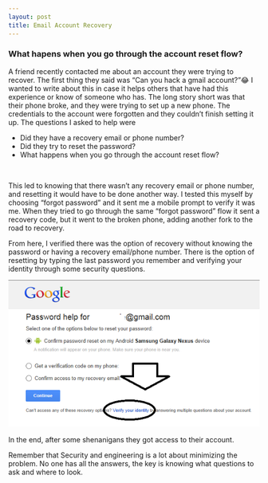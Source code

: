 ```yaml
---
layout: post
title: Email Account Recovery
---
```


### What hapens when you go through the account reset flow? 

A friend recently contacted me about an account they were trying to recover. The first thing they said was “Can you hack a gmail account?”😂  I wanted to write about this in case it helps others that have had this experience or know of someone who has. 
The long story short was that their phone broke, and they were trying to set up a new phone. The credentials to the account were forgotten and they couldn’t finish setting it up. The questions I asked to help were 


* Did they have a recovery email or phone number? 
* Did they try to reset the password? 
* What happens when you go through the account reset flow? 
<br>

This led to knowing that there wasn’t any recovery email or phone number, and resetting it would have to be done another way. I tested this myself by choosing “forgot password” and it sent me a mobile prompt to verify it was me. When they tried to go through the same “forgot password” flow it sent a recovery code, but it went to the broken phone, adding another fork to the road to recovery.

From here, I verified there was the option of recovery without knowing the password or having a recovery email/phone number. There is the option of resetting by typing the last password you remember and verifying your identity through some security questions. 



![Google Account Recovery](/images/google_recovery.png)

In the end, after some shenanigans they got access to their account. 

Remember that Security and engineering is a lot about minimizing the problem.  No one has all the answers, the key is knowing what questions to ask and where to look. 
